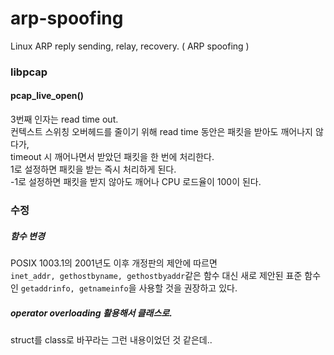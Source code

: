 # arp-spoofing
Linux ARP reply sending, relay, recovery. ( ARP spoofing )

### libpcap
#### pcap_live_open()
3번째 인자는 read time out.  
컨텍스트 스위칭 오버헤드를 줄이기 위해 read time 동안은 패킷을 받아도 깨어나지 않다가,  
timeout 시 깨어나면서 받았던 패킷을 한 번에 처리한다.  
1로 설정하면 패킷을 받는 즉시 처리하게 된다.  
-1로 설정하면 패킷을 받지 않아도 깨어나 CPU 로드율이 100이 된다.  


### 수정
##### 함수 변경
POSIX 1003.1의 2001년도 이후 개정판의 제안에 따르면  
`inet_addr, gethostbyname, gethostbyaddr`같은 함수 대신 새로 제안된 표준 함수인 `getaddrinfo, getnameinfo`을 사용할 것을 권장하고 있다.  

##### operator overloading 활용해서 클래스로.
struct를 class로 바꾸라는 그런 내용이었던 것 같은데..   

